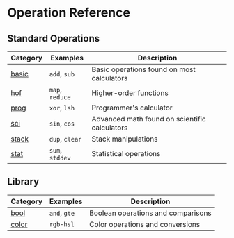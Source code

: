 # Operation Reference

## Standard Operations

| Category               | Examples        | Description
|------------------------|-----------------|---------------
| [basic](ops/basic.md)  | `add`, `sub`    | Basic operations found on most calculators
| [hof](ops/hof.md)      | `map`, `reduce` | Higher-order functions
| [prog](ops/prog.md)    | `xor`, `lsh`    | Programmer's calculator
| [sci](ops/sci.md)      | `sin`, `cos`    | Advanced math found on scientific calculators
| [stack](ops/stack.md)  | `dup`, `clear`  | Stack manipulations
| [stat](ops/stat.md)    | `sum`, `stddev` | Statistical operations


## Library

| Category               | Examples        | Description
|------------------------|-----------------|---------------
| [bool](ops/bool.md)    | `and`, `gte`    | Boolean operations and comparisons
| [color](ops/color.md)  | `rgb-hsl`       | Color operations and conversions
